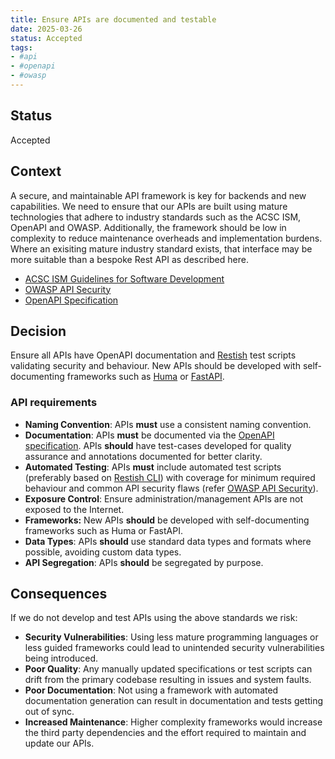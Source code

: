 ```yaml
---
title: Ensure APIs are documented and testable
date: 2025-03-26
status: Accepted
tags:
- #api
- #openapi
- #owasp
---
```


## Status

Accepted

## Context

A secure, and maintainable API framework is key for backends and new capabilities. We need to ensure that our APIs are built using mature technologies that adhere to industry standards such as the ACSC ISM, OpenAPI and OWASP. Additionally, the framework should be low in complexity to reduce maintenance overheads and implementation burdens. Where an exisiting mature industry standard exists, that interface may be more suitable than a bespoke Rest API as described here.

- [ACSC ISM Guidelines for Software Development](https://www.cyber.gov.au/resources-business-and-government/essential-cyber-security/ism/cyber-security-guidelines/guidelines-software-development)
- [OWASP API Security](https://owasp.org/www-project-api-security/)
- [OpenAPI Specification](https://spec.openapis.org/)

## Decision

Ensure all APIs have OpenAPI documentation and [Restish](https://rest.sh/#/openapi) test scripts validating security and behaviour. New APIs should be developed with self-documenting frameworks such as [Huma](https://huma.rocks/) or [FastAPI](https://fastapi.tiangolo.com/).

### API requirements

- **Naming Convention**: APIs **must** use a consistent naming convention.
- **Documentation**: APIs **must** be documented via the [OpenAPI specification](https://spec.openapis.org/). APIs **should** have test-cases developed for quality assurance and annotations documented for better clarity.
- **Automated Testing**: APIs **must** include automated test scripts (preferably based on [Restish CLI](https://rest.sh/)) with coverage for minimum required behaviour and common API security flaws (refer [OWASP API Security](https://owasp.org/www-project-api-security/)).
- **Exposure Control**: Ensure administration/management APIs are not exposed to the Internet.
- **Frameworks:** New APIs **should** be developed with self-documenting frameworks such as Huma or FastAPI.
- **Data Types**: APIs **should** use standard data types and formats where possible, avoiding custom data types.
- **API Segregation**: APIs **should** be segregated by purpose.

## Consequences

If we do not develop and test APIs using the above standards we risk:

- **Security Vulnerabilities**: Using less mature programming languages or less guided frameworks could lead to unintended security vulnerabilities being introduced.
- **Poor Quality**: Any manually updated specifications or test scripts can drift from the primary codebase resulting in issues and system faults.
- **Poor Documentation**: Not using a framework with automated documentation generation can result in documentation and tests getting out of sync.
- **Increased Maintenance**: Higher complexity frameworks would increase the third party dependencies and the effort required to maintain and update our APIs.
